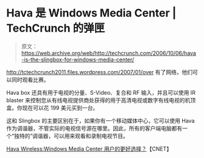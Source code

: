 # Hava 是 Windows Media Center | TechCrunch 的弹匣

> 原文：<https://web.archive.org/web/http://techcrunch.com/2006/10/06/hava-is-the-slingbox-for-windows-media-center/>

http://tctechcrunch2011.files.wordpress.com/2007/01/over 有了网络，他们可以同时观看比赛。

Hava box 还具有用于电视的分量、S-Video、复合和 RF 输入，并且可以使用 IR blaster 来控制您从有线电视提供商处获得的用于高清电视或数字有线电视的机顶盒。你现在可以花 199 美元买到一台。

这和 Slingbox 的主要区别在于，如果你有一个移动媒体中心，它可以使用 Hava 作为调谐器，不管实际的电视信号源在哪里。因此，所有的客户端电脑都有一个“独特的”调谐器，可以用来观看和录制电视节目。

[Hava Wireless:Windows Media Center 用户的更好选择？](https://web.archive.org/web/20151103012104/http://reviews.cnet.com/4531-10921_7-6648777.html)【CNET】